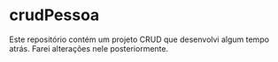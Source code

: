 ﻿# crudPessoa
Este repositório contém um projeto CRUD que desenvolvi algum tempo atrás. Farei alterações nele posteriormente.
